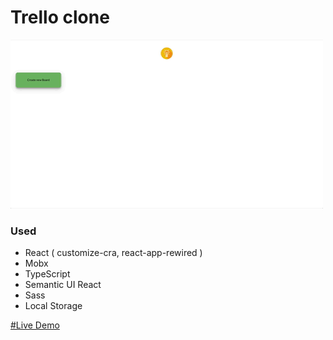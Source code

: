 # Trello clone

![Alt text](./trello/public/images/trello.gif)

### Used
* React ( customize-cra, react-app-rewired )
* Mobx
* TypeScript
* Semantic UI React
* Sass
* Local Storage

[#Live Demo](http://www.trello.gq/) 

